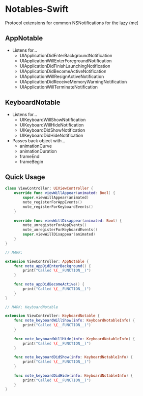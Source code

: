 # Notables-Swift
Protocol extensions for common NSNotifications for the lazy (me)

## AppNotable
- Listens for...
  - UIApplicationDidEnterBackgroundNotification
  - UIApplicationWillEnterForegroundNotification
  - UIApplicationDidFinishLaunchingNotification
  - UIApplicationDidBecomeActiveNotification
  - UIApplicationWillResignActiveNotification
  - UIApplicationDidReceiveMemoryWarningNotification
  - UIApplicationWillTerminateNotification

## KeyboardNotable
- Listens for...
  - UIKeyboardWillShowNotification
  - UIKeyboardWillHideNotification
  - UIKeyboardDidShowNotification
  - UIKeyboardDidHideNotification
- Passes back object with...
  - animationCurve
  - animationDuration
  - frameEnd
  - frameBegin

## Quick Usage

```swift
class ViewController: UIViewController {
	override func viewWillAppear(animated: Bool) {
		super.viewWillAppear(animated)
		note_registerForAppEvents()
		note_registerForKeyboardEvents()
	}
	
	override func viewWillDisappear(animated: Bool) {
		note_unregisterForAppEvents()
		note_unregisterForKeyboardEvents()
		super.viewWillDisappear(animated)
	}
}

// MARK: 

extension ViewController: AppNotable {
	func note_appDidEnterBackground() {
		print("Called \(__FUNCTION__)")
	}
	
	func note_appDidBecomeActive() {
		print("Called \(__FUNCTION__)")
	}
}

// MARK: KeyboardNotable

extension ViewController: KeyboardNotable {
	func note_keyboardWillShow(info: KeyboardNotableInfo) {
		print("Called \(__FUNCTION__)")
	}
	
	func note_keyboardWillHide(info: KeyboardNotableInfo) {
		print("Called \(__FUNCTION__)")
	}
	
	func note_keyboardDidShow(info: KeyboardNotableInfo) {
		print("Called \(__FUNCTION__)")
	}
	
	func note_keyboardDidHide(info: KeyboardNotableInfo) {
		print("Called \(__FUNCTION__)")
	}
}
```
